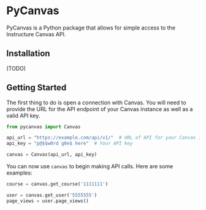 # PyCanvas
PyCanvas is a Python package that allows for simple access to the Instructure Canvas API.

## Installation
(TODO)

## Getting Started
The first thing to do is open a connection with Canvas. You will need to provide the URL for the API endpoint of your Canvas instance as well as a valid API key.
```python
from pycanvas import Canvas

api_url = "https://example.com/api/v1/"  # URL of API for your Canvas instance
api_key = "p@$$w0rd g0e$ here"  # Your API key

canvas = Canvas(api_url, api_key)
```

You can now use `canvas` to begin making API calls. Here are some examples:

```python
course = canvas.get_course('1111111')
```

```python
user = canvas.get_user('5555555')
page_views = user.page_views()
```